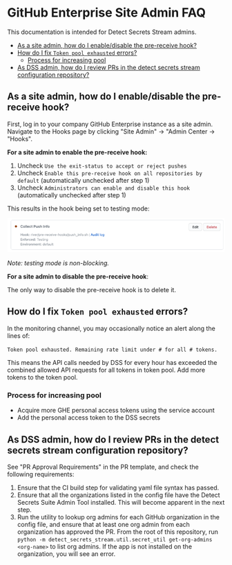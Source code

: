 # GitHub Enterprise Site Admin FAQ

This documentation is intended for Detect Secrets Stream admins.

<!-- START doctoc generated TOC please keep comment here to allow auto update -->
<!-- DON'T EDIT THIS SECTION, INSTEAD RE-RUN doctoc TO UPDATE -->

- [As a site admin, how do I enable/disable the pre-receive hook?](#as-a-site-admin-how-do-i-enabledisable-the-pre-receive-hook)
- [How do I fix `Token pool exhausted` errors?](#how-do-i-fix-token-pool-exhausted-errors)
  - [Process for increasing pool](#process-for-increasing-pool)
- [As DSS admin, how do I review PRs in the detect secrets stream configuration repository?](#as-dss-admin-how-do-i-review-prs-in-the-detect-secrets-stream-configuration-repository)

<!-- END doctoc generated TOC please keep comment here to allow auto update -->

## As a site admin, how do I enable/disable the pre-receive hook?

First, log in to your company GitHub Enterprise instance as a site admin. Navigate to the Hooks page by clicking "Site Admin" -> "Admin Center -> "Hooks".

**For a site admin to enable the pre-receive hook:**

1. Uncheck `Use the exit-status to accept or reject pushes`
2. Uncheck `Enable this pre-receive hook on all repositories by default` (automatically unchecked after step 1)
3. Uncheck `Administrators can enable and disable this hook` (automatically unchecked after step 1)

This results in the hook being set to testing mode:

![Pre-receive hook](../images/pre-receive-hook.png)

_Note: testing mode is non-blocking._

**For a site admin to disable the pre-receive hook**:

The only way to disable the pre-receive hook is to delete it.

## How do I fix `Token pool exhausted` errors?

In the monitoring channel, you may occasionally notice an alert along the lines of:

`Token pool exhausted. Remaining rate limit under # for all # tokens.`

This means the API calls needed by DSS for every hour has exceeded the combined allowed API requests for all tokens in token pool. Add more tokens to the token pool.

### Process for increasing pool

- Acquire more GHE personal access tokens using the service account
- Add the personal access token to the DSS secrets

## As DSS admin, how do I review PRs in the detect secrets stream configuration repository?

See "PR Approval Requirements" in the PR template, and check the following requirements:

1. Ensure that the CI build step for validating yaml file syntax has passed.
2. Ensure that all the organizations listed in the config file have the Detect Secrets Suite Admin Tool installed. This will become apparent in the next step.
3. Run the utility to lookup org admins for each GitHub organization in the config file, and ensure that at least one org admin from each organization has approved the PR. From the root of this repository, run `python -m detect_secrets_stream.util.secret_util get-org-admins <org-name>` to list org admins. If the app is not installed on the organization, you will see an error.
